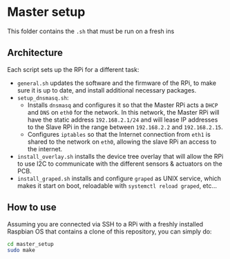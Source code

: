 # Master setup

This folder contains the `.sh` that must be run on a fresh ins

## Architecture

Each script sets up the RPi for a different task:

* `general.sh` updates the software and the firmware of the RPi, to make sure it is up to date, and install additional necessary packages.
* `setup_dnsmasq.sh`:
  * Installs `dnsmasq` and configures it so that the Master RPi acts a `DHCP` and `DNS` on `eth0` for the network. In this network, the Master RPi will have the static address `192.168.2.1/24` and will lease IP addresses to the Slave RPi in the range between `192.168.2.2` and `192.168.2.15`.
  * Configures `iptables` so that the Internet connection from `eth1` is shared to the network on `eth0`, allowing the slave RPi an access to the internet.
* `install_overlay.sh` installs the device tree overlay that will allow the RPi to use I2C to communicate with the different sensors & actuators on the PCB.
* `install_graped.sh` installs and configure `graped` as UNIX service, which makes it start on boot, reloadable with `systemctl reload graped`, etc...

## How to use

Assuming you are connected via SSH to a RPi with a freshly installed Raspbian OS that contains a clone of this repository, you can simply do:

```sh
cd master_setup
sudo make
```